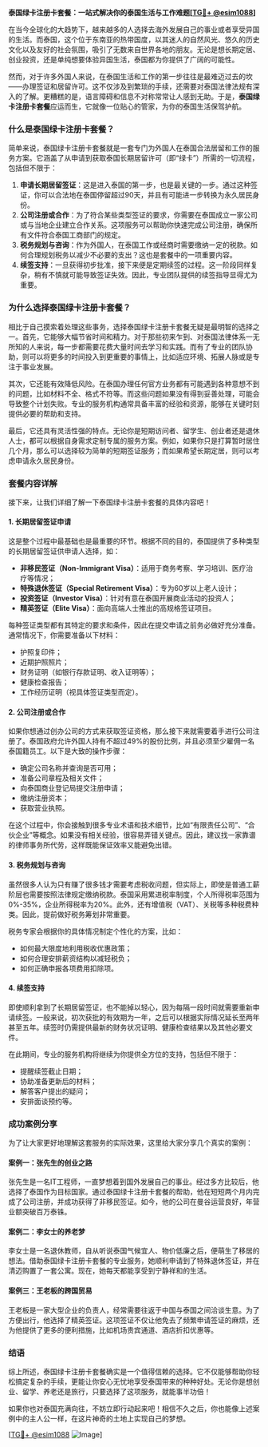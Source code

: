 **泰国绿卡注册卡套餐：一站式解决你的泰国生活与工作难题[[TG💪+ @esim1088](https://t.me/s/esim1088)]**

在当今全球化的大趋势下，越来越多的人选择去海外发展自己的事业或者享受异国的生活。而泰国，这个位于东南亚的热带国度，以其迷人的自然风光、悠久的历史文化以及友好的社会氛围，吸引了无数来自世界各地的朋友。无论是想长期定居、创业投资，还是单纯想要体验异国生活，泰国都为你提供了广阔的可能性。

然而，对于许多外国人来说，在泰国生活和工作的第一步往往是最难迈过去的坎——办理签证和居留许可。这不仅涉及到繁琐的手续，还需要对泰国法律法规有深入的了解。更糟糕的是，语言障碍和信息不对称常常让人感到无助。于是，**泰国绿卡注册卡套餐**应运而生，它就像一位贴心的管家，为你的泰国生活保驾护航。

### **什么是泰国绿卡注册卡套餐？**

简单来说，泰国绿卡注册卡套餐就是一套专门为外国人在泰国合法居留和工作的服务方案。它涵盖了从申请到获取泰国长期居留许可（即“绿卡”）所需的一切流程，包括但不限于：

1. **申请长期居留签证**：这是进入泰国的第一步，也是最关键的一步。通过这种签证，你可以合法地在泰国停留超过90天，并且有可能进一步转换为永久居民身份。
2. **公司注册或合作**：为了符合某些类型签证的要求，你需要在泰国成立一家公司或与当地企业建立合作关系。这项服务可以帮助你快速完成公司注册，确保所有文件符合泰国工商部门的规定。
3. **税务规划与咨询**：作为外国人，在泰国工作或经商时需要缴纳一定的税款。如何合理规划税务以减少不必要的支出？这也是套餐中的一项重要内容。
4. **续签支持**：一旦获得初步批准，接下来便是定期续签的过程。这一阶段同样复杂，稍有不慎就可能导致签证失效。因此，专业团队提供的续签指导显得尤为重要。

### **为什么选择泰国绿卡注册卡套餐？**

相比于自己摸索着处理这些事务，选择泰国绿卡注册卡套餐无疑是最明智的选择之一。首先，它能够大幅节省时间和精力。对于那些初来乍到、对泰国法律体系一无所知的人来说，每一步都需要花费大量时间去学习和实践。而有了专业的团队协助，则可以将更多的时间投入到更重要的事情上，比如适应环境、拓展人脉或是专注于事业发展。

其次，它还能有效降低风险。在泰国办理任何官方业务都有可能遇到各种意想不到的问题，比如材料不全、格式不符等。而这些问题如果没有得到妥善处理，可能会导致整个计划失败。专业的服务机构通常具备丰富的经验和资源，能够在关键时刻提供必要的帮助和支持。

最后，它还具有灵活性强的特点。无论你是短期访问者、留学生、创业者还是退休人士，都可以根据自身需求定制专属的服务方案。例如，如果你只是打算暂时居住几个月，那么可以选择较为简单的短期签证服务；而如果希望长期定居，则可以考虑申请永久居民身份。

### **套餐内容详解**

接下来，让我们详细了解一下泰国绿卡注册卡套餐的具体内容吧！

#### **1. 长期居留签证申请**
这是整个过程中最基础也是最重要的环节。根据不同的目的，泰国提供了多种类型的长期居留签证供申请人选择，如：
- **非移民签证（Non-Immigrant Visa）**：适用于商务考察、学习培训、医疗治疗等情况；
- **特殊退休签证（Special Retirement Visa）**：专为60岁以上老人设计；
- **投资签证（Investor Visa）**：针对有意在泰国开展商业活动的投资人；
- **精英签证（Elite Visa）**：面向高端人士推出的高规格签证项目。

每种签证类型都有其特定的要求和条件，因此在提交申请之前务必做好充分准备。通常情况下，你需要准备以下材料：
- 护照复印件；
- 近期护照照片；
- 财务证明（如银行存款证明、收入证明等）；
- 健康检查报告；
- 工作经历证明（视具体签证类型而定）。

#### **2. 公司注册或合作**
如果你想通过创办公司的方式来获取签证资格，那么接下来就需要着手进行公司注册了。泰国政府允许外国人持有不超过49%的股份比例，并且必须至少雇佣一名泰国籍员工。以下是大致的操作步骤：
- 确定公司名称并查询是否可用；
- 准备公司章程及相关文件；
- 向泰国商业登记局提交注册申请；
- 缴纳注册资本；
- 获取营业执照。

在这个过程中，你会接触到很多专业术语和技术细节，比如“有限责任公司”、“合伙企业”等概念。如果没有相关经验，很容易弄错关键点。因此，建议找一家靠谱的律师事务所代劳，这样既能保证效率又能避免出错。

#### **3. 税务规划与咨询**
虽然很多人认为只有赚了很多钱才需要考虑税收问题，但实际上，即使是普通工薪阶层也需要按照法律规定缴纳税款。泰国采用累进税率制度，个人所得税率范围为0%-35%，企业所得税率为20%。此外，还有增值税（VAT）、关税等多种税费种类。因此，提前做好税务筹划非常重要。

税务专家会根据你的具体情况制定个性化的方案，比如：
- 如何最大限度地利用税收优惠政策；
- 如何合理安排薪资结构以减轻税负；
- 如何正确申报各项费用扣除项。

#### **4. 续签支持**
即使顺利拿到了长期居留签证，也不能掉以轻心，因为每隔一段时间就需要重新申请续签。一般来说，初次获批的有效期为一年，之后可以根据实际情况延长至两年甚至五年。续签时仍需提供最新的财务状况证明、健康检查结果以及其他必要文件。

在此期间，专业的服务机构将继续为你提供全方位的支持，包括但不限于：
- 提醒续签截止日期；
- 协助准备更新后的材料；
- 解答客户提出的疑问；
- 安排面谈预约等。

### **成功案例分享**

为了让大家更好地理解这套服务的实际效果，这里给大家分享几个真实的案例：

#### **案例一：张先生的创业之路**
张先生是一名IT工程师，一直梦想着到国外发展自己的事业。经过多方比较后，他选择了泰国作为目标国家。通过泰国绿卡注册卡套餐的帮助，他在短短两个月内完成了公司注册，并成功获得了非移民签证。如今，他的公司在曼谷运营良好，年营业额突破百万泰铢。

#### **案例二：李女士的养老梦**
李女士是一名退休教师，自从听说泰国气候宜人、物价低廉之后，便萌生了移居的想法。借助泰国绿卡注册卡套餐的专业服务，她顺利申请到了特殊退休签证，并在清迈购置了一套公寓。现在，她每天都能享受到宁静祥和的生活。

#### **案例三：王老板的跨国贸易**
王老板是一家大型企业的负责人，经常需要往返于中国与泰国之间洽谈生意。为了方便出行，他选择了精英签证。这项签证不仅让他免去了频繁申请签证的麻烦，还为他提供了更多的便利措施，比如机场贵宾通道、酒店折扣优惠等。

### **结语**

综上所述，泰国绿卡注册卡套餐确实是一个值得信赖的选择。它不仅能够帮助你轻松搞定复杂的手续，更能让你安心无忧地享受泰国带来的种种好处。无论你是想创业、留学、养老还是旅行，只要选择了这项服务，就能事半功倍！

如果你也对泰国充满向往，不妨立即行动起来吧！相信不久之后，你也能像上述案例中的主人公一样，在这片神奇的土地上实现自己的梦想。

[[TG💪+ @esim1088](https://t.me/s/esim1088) ![Image](https://i.postimg.cc/4NQfJmqS/Snipaste-2025-05-13-00-14-12.png)]